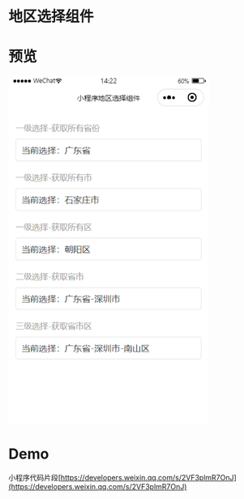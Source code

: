 # 地区选择组件

# 预览
![image](https://raw.githubusercontent.com/WGinit/Assets/master/project/images/mini-region-picker-1.png)
# Demo

小程序代码片段[https://developers.weixin.qq.com/s/2VF3plmR7OnJ](https://developers.weixin.qq.com/s/2VF3plmR7OnJ)